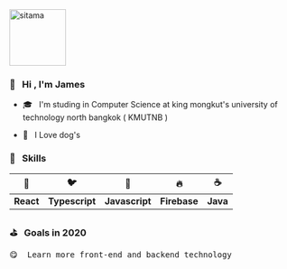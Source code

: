 <img src="https://media.tenor.com/images/2d4569ad19e5167b53c9e6e2acf89e7c/tenor.gif" alt="sitama" width="100"/>

### 👋 &nbsp; Hi , I'm James

- 🎓 &nbsp; I'm studing in Computer Science at king mongkut's university of technology north bangkok ( KMUTNB )

- 🐶 &nbsp; I Love dog's

### 💫 &nbsp; Skills
| 💅 | 🐦 | 🌼 | 🔥 | ☕️ |
|:-----:|:-----:|:-----:|:-----:|:-----:|
| <b>React</b> | <b>Typescript</b> | <b>Javascript</b> | <b>Firebase</b> | <b>Java</b> |

### ⛳️  &nbsp; Goals in 2020
<pre>
😋  Learn more front-end and backend technology 
</pre>
 
